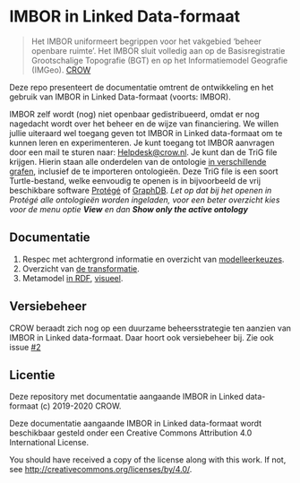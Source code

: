 # IMBOR in Linked Data-formaat

> Het IMBOR uniformeert begrippen voor het vakgebied ‘beheer openbare ruimte’. 
> Het IMBOR sluit volledig aan op de Basisregistratie Grootschalige Topografie (BGT) en op het Informatiemodel Geografie (IMGeo).
> [CROW](https://www.crow.nl/thema-s/management-openbare-ruimte/imbor/over-imbor)

Deze repo presenteert de documentatie omtrent de ontwikkeling en het gebruik van IMBOR in Linked Data-formaat (voorts: IMBOR). 

IMBOR zelf wordt (nog) niet openbaar gedistribueerd, omdat er nog nagedacht wordt over het beheer en de wijze van financiering. 
We willen jullie uiteraard wel toegang geven tot IMBOR in Linked data-formaat om te kunnen leren en experimenteren. 
Je kunt toegang tot IMBOR aanvragen door een mail te sturen naar: <Helpdesk@crow.nl>.  Je kunt dan de TriG file krijgen. Hierin staan alle onderdelen van de ontologie [in verschillende grafen][5], inclusief de te importeren ontologieën.
Deze TriG file is een soort Turtle-bestand, welke eenvoudig te openen is in bijvoorbeeld de vrij beschikbare software [Protégé][6] of [GraphDB][7].
_Let op dat bij het openen in Protégé alle ontologieën worden ingeladen, voor een beter overzicht kies voor de menu optie ***View*** en dan ***Show only the active ontology***_

## Documentatie

1. Respec met achtergrond informatie en overzicht van [modelleerkeuzes][1].
1. Overzicht van [de transformatie][2].
1. Metamodel [in RDF][3], [visueel][4].

[1]: https://stichting-crow.github.io/imbor/
[2]: data/README.md
[3]: data/imbor.model.ttl
[4]: docs/Figures/IMBOR%20Metamodel.png
[5]: https://stichting-crow.github.io/imbor/#uri-strategie
[6]: https://protege.stanford.edu/
[7]: http://graphdb.ontotext.com/

## Versiebeheer

CROW beraadt zich nog op een duurzame beheersstrategie ten aanzien van IMBOR in Linked data-formaat. 
Daar hoort ook versiebeheer bij. Zie ook issue [#2](https://github.com/Stichting-CROW/imbor/issues/2)

## Licentie

Deze repository met documentatie aangaande IMBOR in Linked data-formaat (c) 2019-2020 CROW. 

Deze documentatie aangaande IMBOR in Linked data-formaat wordt beschikbaar gesteld onder een
Creative Commons Attribution 4.0 International License.

You should have received a copy of the license along with this
work. If not, see <http://creativecommons.org/licenses/by/4.0/>.
